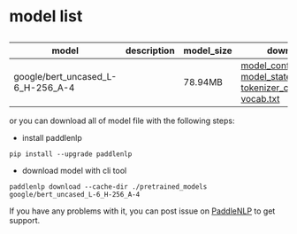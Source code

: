 #  model list

##  

| model  | description | model_size  | download         |
| --- | --- | --- | --- |
|google/bert_uncased_L-6_H-256_A-4|  | 78.94MB | [model_config.json](https://bj.bcebos.com/paddlenlp/models/community/google/bert_uncased_L-6_H-256_A-4/model_config.json)<br>[model_state.pdparams](https://bj.bcebos.com/paddlenlp/models/community/google/bert_uncased_L-6_H-256_A-4/model_state.pdparams)<br>[tokenizer_config.json](https://bj.bcebos.com/paddlenlp/models/community/google/bert_uncased_L-6_H-256_A-4/tokenizer_config.json)<br>[vocab.txt](https://bj.bcebos.com/paddlenlp/models/community/google/bert_uncased_L-6_H-256_A-4/vocab.txt) |

or you can download all of model file with the following steps:

* install paddlenlp

```shell
pip install --upgrade paddlenlp
```

* download model with cli tool

```shell
paddlenlp download --cache-dir ./pretrained_models google/bert_uncased_L-6_H-256_A-4
```

If you have any problems with it, you can post issue on [PaddleNLP](https://github.com/PaddlePaddle/PaddleNLP) to get support.
